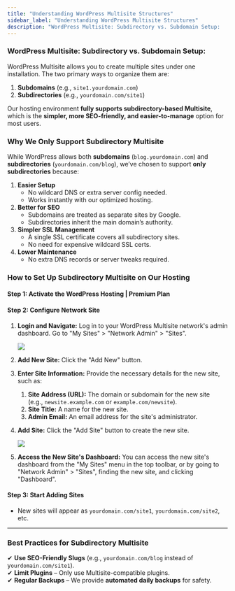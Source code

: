 ```yaml
---
title: "Understanding WordPress Multisite Structures"
sidebar_label: "Understanding WordPress Multisite Structures"
description: "WordPress Multisite: Subdirectory vs. Subdomain Setup:   WordPress Multisite allows you to create multiple sites under one installation. The two primary ways"
---
```


### **WordPress Multisite: Subdirectory vs. Subdomain Setup:**

WordPress Multisite allows you to create multiple sites under one installation. The two primary ways to organize them are:

1.  **Subdomains** (e.g., `site1.yourdomain.com`)
2.  **Subdirectories** (e.g., `yourdomain.com/site1`)

Our hosting environment **fully supports subdirectory-based Multisite**, which is the **simpler, more SEO-friendly, and easier-to-manage** option for most users.

### **Why We Only Support Subdirectory Multisite**

While WordPress allows both **subdomains** (`blog.yourdomain.com`) and **subdirectories** (`yourdomain.com/blog`), we’ve chosen to support **only subdirectories** because:

1.  **Easier Setup**
    *   No wildcard DNS or extra server config needed.
    *   Works instantly with our optimized hosting.
2.  **Better for SEO**
    *   Subdomains are treated as separate sites by Google.
    *   Subdirectories inherit the main domain’s authority.
3.  **Simpler SSL Management**
    *   A single SSL certificate covers all subdirectory sites.
    *   No need for expensive wildcard SSL certs.
4.  **Lower Maintenance**
    *   No extra DNS records or server tweaks required.

### **How to Set Up Subdirectory Multisite on Our Hosting**

#### **Step 1: Activate the WordPress Hosting | Premium Plan**

#### **Step 2: Configure Network Site**

1.  **Login and Navigate:** Log in to your WordPress Multisite network's admin dashboard. Go to "My Sites" > "Network Admin" > "Sites". 
    
    ![](https://support.vendasta.com/hc/article_attachments/33643485395607)
    
2.  **Add New Site:** Click the "Add New" button.
3.  **Enter Site Information:** Provide the necessary details for the new site, such as:
    1.  **Site Address (URL):** The domain or subdomain for the new site (e.g., `newsite.example.com` or `example.com/newsite`).
    2.  **Site Title:** A name for the new site.
    3.  **Admin Email:** An email address for the site's administrator.
4.  **Add Site:** Click the "Add Site" button to create the new site. 
    
    ![](https://support.vendasta.com/hc/article_attachments/33643497519255)
    
5.  **Access the New Site's Dashboard:** You can access the new site's dashboard from the "My Sites" menu in the top toolbar, or by going to "Network Admin" > "Sites", finding the new site, and clicking "Dashboard". 

#### **Step 3: Start Adding Sites**

*   New sites will appear as `yourdomain.com/site1`, `yourdomain.com/site2`, etc.

* * *

### **Best Practices for Subdirectory Multisite**

✔ **Use SEO-Friendly Slugs** (e.g., `yourdomain.com/blog` instead of y`ourdomain.com/site1`).  
✔ **Limit Plugins** – Only use Multisite-compatible plugins.  
✔ **Regular Backups** – We provide **automated daily backups** for safety.